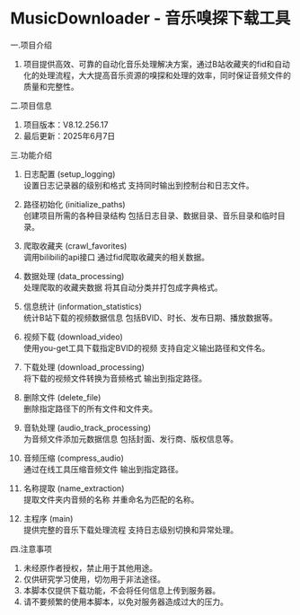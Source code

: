 # MusicDownloader - 音乐嗅探下载工具

一.项目介绍
1. 项目提供高效、可靠的自动化音乐处理解决方案，通过B站收藏夹的fid和自动化的处理流程，大大提高音乐资源的嗅探和处理的效率，同时保证音频文件的质量和完整性。

二.项目信息
1. 项目版本：V8.12.256.17
2. 最后更新：2025年6月7日

三.功能介绍
1. 日志配置 (setup_logging)<br>
设置日志记录器的级别和格式 支持同时输出到控制台和日志文件。

2. 路径初始化 (initialize_paths)<br>
创建项目所需的各种目录结构 包括日志目录、数据目录、音乐目录和临时目录。

3. 爬取收藏夹 (crawl_favorites)<br>
调用bilibili的api接口 通过fid爬取收藏夹的相关数据。

4. 数据处理 (data_processing)<br>
处理爬取的收藏夹数据 将其自动分类并打包成字典格式。

5. 信息统计 (information_statistics)<br>
统计B站下载的视频数据信息 包括BVID、时长、发布日期、播放数据等。

6. 视频下载 (download_video)<br>
使用you-get工具下载指定BVID的视频 支持自定义输出路径和文件名。

7. 下载处理 (download_processing)<br>
将下载的视频文件转换为音频格式 输出到指定路径。

8. 删除文件 (delete_file)<br>
删除指定路径下的所有文件和文件夹。

9. 音轨处理 (audio_track_processing)<br>
为音频文件添加元数据信息 包括封面、发行商、版权信息等。

10. 音频压缩 (compress_audio)<br>
通过在线工具压缩音频文件 输出到指定路径。

11. 名称提取 (name_extraction)<br>
提取文件夹内音频的名称 并重命名为匹配的名称。

12. 主程序 (main)<br>
提供完整的音乐下载处理流程 支持日志级别切换和异常处理。

四.注意事项
1. 未经原作者授权，禁止用于其他用途。
2. 仅供研究学习使用，切勿用于非法途径。
3. 本脚本仅提供下载功能，不会将任何信息上传到服务器。
4. 请不要频繁的使用本脚本，以免对服务器造成过大的压力。
